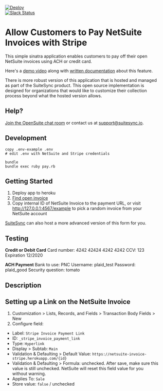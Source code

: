 [![Deploy](https://www.herokucdn.com/deploy/button.svg)](https://heroku.com/deploy)  
[![Slack Status](https://opensuite-slackin.herokuapp.com/badge.svg)](http://opensuite-slackin.herokuapp.com)  

# Allow Customers to Pay NetSuite Invoices with Stripe

This simple sinatra application enables customers to pay off their open NetSuite invoices using ACH or credit card.

Here's a [demo video](http://recordit.co/gzY1JCsE5w) along with [written documentation](https://dashboard.suitesync.io/docs/b2b-payments) about this feature.

There is more robust version of this application that is hosted and managed as part of the SuiteSync product. This open source implementation is designed for organizations that would like to customize their collection process beyond what the hosted version allows.

## Help?

[Join the OpenSuite chat room](http://opensuite-slackin.herokuapp.com/) or contact us at support@suitesync.io.

## Development

```
copy .env-example .env
# edit .env with NetSuite and Stripe credentials

bundle
bundle exec ruby pay.rb
```

## Getting Started

1. Deploy app to heroku
2. [Find open invoice](https://system.na1.netsuite.com/app/accounting/transactions/transactionlist.nl?searchtype=Transaction&searchid=-2100&Transaction_TYPE=CustInvc
)
3. Copy internal ID of NetSuite Invoice to the payment URL, or visit http://127.0.0.1:4567/example to pick a random invoice from your NetSuite account

[SuiteSync](http://SuiteSync.io) can also host a more advanced version of this form for you.

## Testing

**Credit or Debit Card**
Card number: 4242 42424 4242 4242
CCV: 123
Expiration 12/2020

**ACH Payment**
Bank to use: PNC
Username: plaid_test
Password: plaid_good
Security question: tomato

## Description

## Setting up a Link on the NetSuite Invoice

1. Customization > Lists, Records, and Fields > Transaction Body Fields > New
2. Configure field:
  * Label: `Stripe Invoice Payment Link`
  * ID: `_stripe_invoice_payment_link`
  * Type: `Hyperlink`
  * Display > Subtab: `Main`
  * Validation & Defaulting > Default Value: `https://netsuite-invoice-stripe.herokuapp.com/{id}`
  * Validation & Defaulting > Formula: unchecked. After save, make sure this value is still unchecked. NetSuite will reset this field value for you without warning.
  * Applies To: `Sale`
  * Store value: `false` / unchecked
